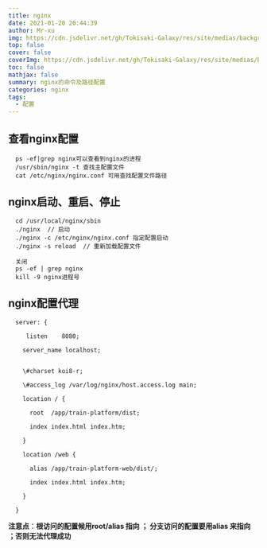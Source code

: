 ```yaml
---
title: nginx
date: 2021-01-20 20:44:39
author: Mr-xu
img: https://cdn.jsdelivr.net/gh/Tokisaki-Galaxy/res/site/medias/background.jpg
top: false
cover: false
coverImg: https://cdn.jsdelivr.net/gh/Tokisaki-Galaxy/res/site/medias/background.jpg
toc: false
mathjax: false
summary: nginx的命令及路径配置
categories: nginx
tags:
  - 配置
---
```


## 查看nginx配置

  ```
    ps -ef|grep nginx可以查看到nginx的进程
    /usr/sbin/nginx -t 查找主配置文件
    cat /etc/nginx/nginx.conf 可用查找配置文件路径
  ```

## nginx启动、重启、停止

  ```
    cd /usr/local/nginx/sbin
    ./nginx  // 启动
    ./nginx -c /etc/nginx/nginx.conf 指定配置启动
    ./nginx -s reload  // 重新加载配置文件

    关闭
    ps -ef | grep nginx
    kill -9 nginx进程号
  ```

## nginx配置代理

  ```
    server: {

    ​	listen    8080;

      server_name localhost;


      \#charset koi8-r;

      \#access_log /var/log/nginx/host.access.log main;

      location / {

    ​    root  /app/train-platform/dist;

    ​    index index.html index.htm;

      }

      location /web {

    ​    alias /app/train-platform-web/dist/;

    ​    index index.html index.htm;

      }

    }
  ```

**注意点**：**根访问的配置候用root/alias 指向 ； 分支访问的配置要用alias 来指向 ；否则无法代理成功**